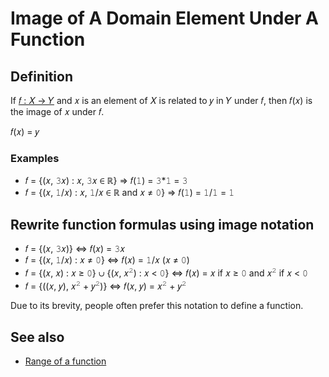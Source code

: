 # Image of A Domain Element Under A Function

## Definition

If [&#x1D453; : &#x1D44B; &#x2192; &#x1D44C;](README.md#definition) and &#x1D465; is an element of &#x1D44B; is related to &#x1D466; in &#x1D44C; under &#x1D453;, then &#x1D453;(&#x1D465;) is the image of &#x1D465; under &#x1D453;.

&#x1D453;(&#x1D465;) = &#x1D466;

### Examples

- &#x1D453; = {(&#x1D465;, &#x1D7F9;&#x1D465;) : &#x1D465;, &#x1D7F9;&#x1D465; &#x2208; &#x211D;} &#x21D2; &#x1D453;(&#x1D7F7;) = &#x1D7F9;*&#x1D7F7; = &#x1D7F9;
- &#x1D453; = {(&#x1D465;, &#x1D7F7;/&#x1D465;) : &#x1D465;, &#x1D7F7;/&#x1D465; &#x2208; &#x211D; and &#x1D465; &#x2260; &#x1D7F6;} &#x21D2; &#x1D453;(&#x1D7F7;) = &#x1D7F7;/&#x1D7F7; = &#x1D7F7;

## Rewrite function formulas using image notation

- &#x1D453; = {(&#x1D465;, &#x1D7F9;&#x1D465;)} &#x21D4; &#x1D453;(&#x1D465;) = &#x1D7F9;&#x1D465;
- &#x1D453; = {(&#x1D465;, &#x1D7F7;/&#x1D465;) : &#x1D465; &#x2260; &#x1D7F6;} &#x21D4; &#x1D453;(&#x1D465;) = &#x1D7F7;/&#x1D465; (&#x1D465; &#x2260; &#x1D7F6;)
- &#x1D453; = {(&#x1D465;, &#x1D465;) : &#x1D465; &#x2265; &#x1D7F6;} &#x222A; {(&#x1D465;, &#x1D465;<sup>&#x1D7F8;</sup>) : &#x1D465; < &#x1D7F6;} &#x21D4; &#x1D453;(&#x1D465;) = &#x1D465; if &#x1D465; &#x2265; &#x1D7F6; and &#x1D465;<sup>&#x1D7F8;</sup> if &#x1D465; < &#x1D7F6;
- &#x1D453; = {((&#x1D465;, &#x1D466;), &#x1D465;<sup>&#x1D7F8;</sup> + &#x1D466;<sup>&#x1D7F8;</sup>)} &#x21D4; &#x1D453;(&#x1D465;, &#x1D466;) = &#x1D465;<sup>&#x1D7F8;</sup> + &#x1D466;<sup>&#x1D7F8;</sup>

Due to its brevity, people often prefer this notation to define a function.

## See also

- [Range of a function](range.md#definition1)